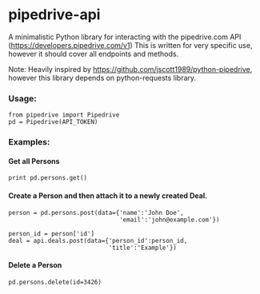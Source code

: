 pipedrive-api
=============

A minimalistic Python library for interacting with the pipedrive.com API (https://developers.pipedrive.com/v1)
This is written for very specific use, however it should cover all endpoints and methods.

Note: Heavily inspired by https://github.com/jscott1989/python-pipedrive, however this library depends on python-requests library.

### Usage:

```
from pipedrive import Pipedrive
pd = Pipedrive(API_TOKEN)
```

### Examples:

#### Get all Persons
```
print pd.persons.get()
```

#### Create a Person and then attach it to a newly created Deal.
```
person = pd.persons.post(data={'name':'John Doe', 
						       'email':'john@example.com'})

person_id = person['id']
deal = api.deals.post(data={'person_id':person_id, 
				 	        'title':'Example'})
```

#### Delete a Person
```
pd.persons.delete(id=3426)
```
